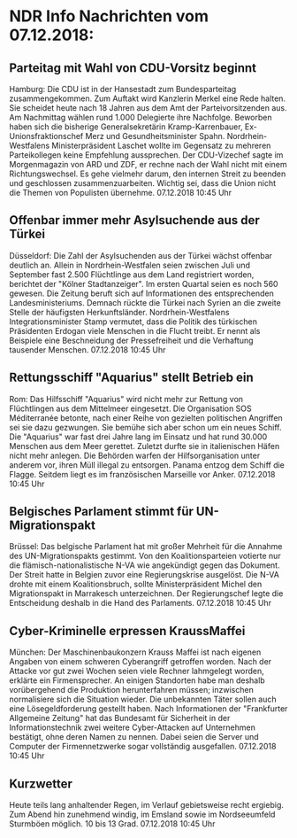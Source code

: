# NDR Info Nachrichten vom 07.12.2018:


## Parteitag mit Wahl von CDU-Vorsitz beginnt
Hamburg: Die CDU ist in der Hansestadt zum Bundesparteitag zusammengekommen. Zum Auftakt wird Kanzlerin Merkel eine Rede halten. Sie scheidet heute nach 18 Jahren aus dem Amt der Parteivorsitzenden aus. Am Nachmittag wählen rund 1.000 Delegierte ihre Nachfolge. Beworben haben sich die bisherige Generalsekretärin Kramp-Karrenbauer, Ex-Unionsfraktionschef Merz und Gesundheitsminister Spahn. Nordrhein-Westfalens Ministerpräsident Laschet wollte im Gegensatz zu mehreren Parteikollegen keine Empfehlung aussprechen. Der CDU-Vizechef sagte im Morgenmagazin von ARD und ZDF, er rechne nach der Wahl nicht mit einem Richtungswechsel. Es gehe vielmehr darum, den internen Streit zu beenden und geschlossen zusammenzuarbeiten. Wichtig sei, dass die Union nicht die Themen von Populisten übernehme. 07.12.2018 10:45 Uhr 

## Offenbar immer mehr Asylsuchende aus der Türkei
Düsseldorf: Die Zahl der Asylsuchenden aus der Türkei wächst offenbar deutlich an. Allein in Nordrhein-Westfalen seien zwischen Juli und September fast 2.500 Flüchtlinge aus dem Land registriert worden, berichtet der "Kölner Stadtanzeiger". Im ersten Quartal seien es noch 560 gewesen. Die Zeitung beruft sich auf Informationen des entsprechenden Landesministeriums. Demnach rückte die Türkei nach Syrien an die zweite Stelle der häufigsten Herkunftsländer. Nordrhein-Westfalens Integrationsminister Stamp vermutet, dass die Politik des türkischen Präsidenten Erdogan viele Menschen in die Flucht treibt. Er nennt als Beispiele eine Beschneidung der Pressefreiheit und die Verhaftung tausender Menschen. 07.12.2018 10:45 Uhr 

## Rettungsschiff "Aquarius" stellt Betrieb ein
Rom: Das Hilfsschiff "Aquarius" wird nicht mehr zur Rettung von Flüchtlingen aus dem Mittelmeer eingesetzt. Die Organisation SOS Méditerranée betonte, nach einer Reihe von gezielten politischen Angriffen sei sie dazu gezwungen. Sie bemühe sich aber schon um ein neues Schiff. Die "Aquarius" war fast drei Jahre lang im Einsatz und hat rund 30.000 Menschen aus dem Meer gerettet. Zuletzt durfte sie in italienischen Häfen nicht mehr anlegen. Die Behörden warfen der Hilfsorganisation unter anderem vor, ihren Müll illegal zu entsorgen. Panama entzog dem Schiff die Flagge. Seitdem liegt es im französischen Marseille vor Anker. 07.12.2018 10:45 Uhr 

## Belgisches Parlament stimmt für UN-Migrationspakt
Brüssel: Das belgische Parlament hat mit großer Mehrheit für die Annahme des UN-Migrationspakts gestimmt. Von den Koalitionsparteien votierte nur die flämisch-nationalistische N-VA wie angekündigt gegen das Dokument. Der Streit hatte in Belgien zuvor eine Regierungskrise ausgelöst. Die N-VA drohte mit einem Koalitionsbruch, sollte Ministerpräsident Michel den Migrationspakt in Marrakesch unterzeichnen. Der Regierungschef legte die Entscheidung deshalb in die Hand des Parlaments. 07.12.2018 10:45 Uhr 

## Cyber-Kriminelle erpressen KraussMaffei
München: Der Maschinenbaukonzern Krauss Maffei ist nach eigenen Angaben von einem schweren Cyberangriff getroffen worden. Nach der Attacke vor gut zwei Wochen seien viele Rechner lahmgelegt worden, erklärte ein Firmensprecher. An einigen Standorten habe man deshalb vorübergehend die Produktion herunterfahren müssen; inzwischen normalisiere sich die Situation wieder. Die unbekannten Täter sollen auch eine Lösegeldforderung gestellt haben. Nach Informationen der "Frankfurter Allgemeine Zeitung" hat das Bundesamt für Sicherheit in der Informationstechnik zwei weitere Cyber-Attacken auf Unternehmen bestätigt, ohne deren Namen zu nennen. Dabei seien die Server und Computer der Firmennetzwerke sogar vollständig ausgefallen. 07.12.2018 10:45 Uhr 

## Kurzwetter
Heute teils lang anhaltender Regen, im Verlauf gebietsweise recht ergiebig. Zum Abend hin zunehmend windig, im Emsland sowie im Nordseeumfeld Sturmböen möglich. 10 bis 13 Grad. 07.12.2018 10:45 Uhr 
